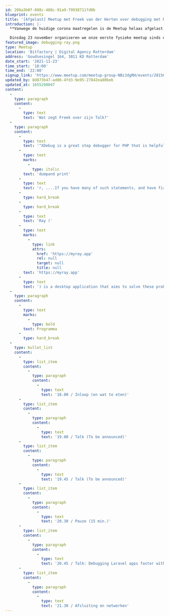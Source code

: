 ```yaml
---
id: 206a3b0f-808c-488c-91a9-79938711fd0b
blueprint: events
title: '[Afgelast] Meetup met Freek van der Herten over debugging met Ray'
introduction: |-
  **Vanwege de huidige corona maatregelen is de Meetup helaas afgelast.**

  Dinsdag 23 november organiseren we onze eerste fysieke meetup sinds een tijd. Laten we het jaar in stijl eindigen met elkaar. Wil je meer leren? Vragen aan experts in de community? Of gewoon op zoek naar een toffe meetup met mede Laravel ontwikkelaars? Wees er bij!
featured_image: debugging-ray.png
type: Meetup
location: 'Bitfactory | Digital Agency Rotterdam'
address: 'Goudsesingel 164, 3011 KD Rotterdam'
date_start: '2021-11-23'
time_start: '18:00'
time_end: '22:00'
signup_link: 'https://www.meetup.com/meetup-group-NBzJdgRH/events/281564479/'
updated_by: 8d873b47-ad86-4fd3-9e95-27842ea80beb
updated_at: 1655298047
content:
  -
    type: paragraph
    content:
      -
        type: text
        text: 'Wat zegt Freek over zijn Talk?'
  -
    type: paragraph
    content:
      -
        type: text
        text: '"XDebug is a great step debugger for PHP that is helpful in a lot of situations. For fixing smallish issues though, some people tend to dump debugging information with functions like var'
      -
        type: text
        marks:
          -
            type: italic
        text: 'dumpand print'
      -
        type: text
        text: 'r, ....If you have many of such statements, and have fixed the bug, it can be troublesome to hunt down and remove them. Everybody has probably forgotten at least once to remove it and pushed it to production.'
      -
        type: hard_break
      -
        type: hard_break
      -
        type: text
        text: 'Ray ('
      -
        type: text
        marks:
          -
            type: link
            attrs:
              href: 'https://myray.app'
              rel: null
              target: null
              title: null
        text: 'https://myray.app'
      -
        type: text
        text: ') is a desktop application that aims to solve these problems. In this talk we''ll go over which debugging options there are in PHP and how Ray can improve your dump and die debugging experience in Laravel. Finally we''ll take a look under the hood of Ray and discuss the internals."'
  -
    type: paragraph
    content:
      -
        type: text
        marks:
          -
            type: bold
        text: Programma
      -
        type: hard_break
  -
    type: bullet_list
    content:
      -
        type: list_item
        content:
          -
            type: paragraph
            content:
              -
                type: text
                text: '18.00 / Inloop (en wat te eten)'
      -
        type: list_item
        content:
          -
            type: paragraph
            content:
              -
                type: text
                text: '19.00 / Talk (To be announced)'
      -
        type: list_item
        content:
          -
            type: paragraph
            content:
              -
                type: text
                text: '19.45 / Talk (To be announced)'
      -
        type: list_item
        content:
          -
            type: paragraph
            content:
              -
                type: text
                text: '20.30 / Pauze (15 min.)'
      -
        type: list_item
        content:
          -
            type: paragraph
            content:
              -
                type: text
                text: '20.45 / Talk: Debugging Laravel apps faster with Ray (Freek Van der Herten)'
      -
        type: list_item
        content:
          -
            type: paragraph
            content:
              -
                type: text
                text: '21.30 / Afsluiting en netwerken'
---
```

